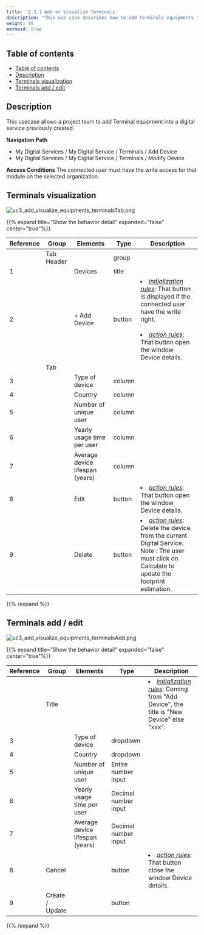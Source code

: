 ```yaml
---
title: '2.3.1 Add or Visualize Terminals'
description: "This use case describes how to add Terminals equipments to a digital service"
weight: 10
mermaid: true
---
```

## Table of contents
- [Table of contents](#table-of-contents)
- [Description](#description)
- [Terminals visualization](#terminals-visualization)
- [Terminals add / edit](#terminals-add--edit)

## Description

This usecase allows a project team to add Terminal equipment into a digital service previously created.

**Navigation Path**
- My Digital Services / My Digital Service / Terminals / Add Device
- My Digital Services / My Digital Service / Terminals / Modify Device

**Access Conditions**
The connected user must have the write access for that module on the selected organization.

## Terminals visualization

![uc3_add_visualize_equipments_terminalsTab.png](../../images/uc3_add_visualize_equipments_terminalsTab.png)

{{% expand title="Show the behavior detail" expanded="false" center="true"%}}

| Reference | Group      | Elements                        | Type   | Description                                                                                                                                                                               |
|-----------|------------|---------------------------------|--------|-------------------------------------------------------------------------------------------------------------------------------------------------------------------------------------------|
|           | Tab Header |                                 | group  |                                                                                                                                                                                           |
| 1         |            | Devices                         | title  |                                                                                                                                                                                           |
| 2         |            | + Add Device                    | button | <li><u>*initialization rules*</u>: That button is displayed if the connected user have the write right.<br><br><li><u>*action rules*</u>: That button open the window Device details.<br> |
|           | Tab        |                                 |        |                                                                                                                                                                                           |
| 3         |            | Type of device                  | column |                                                                                                                                                                                           |
| 4         |            | Country                         | column |                                                                                                                                                                                           |
| 5         |            | Number of unique user           | column |                                                                                                                                                                                           |
| 6         |            | Yearly usage time per user      | column |                                                                                                                                                                                           |
| 7         |            | Average device lifespan (years) | column |                                                                                                                                                                                           |
| 8         |            | Edit                            | button | <li><u>*action rules*</u>: That button open the window Device details.<br>                                                                                                                |
| 9         |            | Delete                          | button | <li><u>*action rules*</u>: Delete the device from the current Digital Service.<br> Note : The user must click on Calculate to update the footprint estimation.                            |

{{% /expand %}}

## Terminals add / edit

![uc3_add_visualize_equipments_terminalsAdd.png](../../images/uc3_add_visualize_equipments_terminalsAdd.png)

{{% expand title="Show the behavior detail" expanded="false" center="true"%}}

| Reference | Group           | Elements                        | Type                 | Description                                                                                        |
|-----------|-----------------|---------------------------------|----------------------|----------------------------------------------------------------------------------------------------|
|           | Title           |                                 |                      | <li><u>*initialization rules*</u>: Coming from "Add Device", the title is "New Device" else "xxx". |
| 3         |                 | Type of device                  | dropdown             |                                                                                                    |
| 4         |                 | Country                         | dropdown             |                                                                                                    |
| 5         |                 | Number of unique user           | Entire number input  |                                                                                                    |
| 6         |                 | Yearly usage time per user      | Decimal number input |                                                                                                    |
| 7         |                 | Average device lifespan (years) | Decimal number input |                                                                                                    |
| 8         | Cancel          |                                 | button               | <li><u>*action rules*</u>: That button close the window Device details.<br>                        |
| 9         | Create / Update |                                 | button               |                                                                                                    |
{{% /expand %}}

